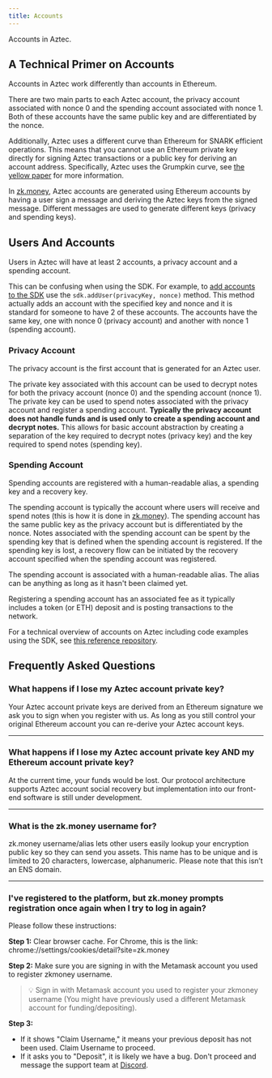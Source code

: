 ```yaml
---
title: Accounts
---
```


Accounts in Aztec.

## A Technical Primer on Accounts

Accounts in Aztec work differently than accounts in Ethereum.

There are two main parts to each Aztec account, the privacy account associated with nonce 0 and the spending account associated with nonce 1. Both of these accounts have the same public key and are differentiated by the nonce.

Additionally, Aztec uses a different curve than Ethereum for SNARK efficient operations. This means that you cannot use an Ethereum private key directly for signing Aztec transactions or a public key for deriving an account address. Specifically, Aztec uses the Grumpkin curve, see [the yellow paper](https://hackmd.io/@aztec-network/ByzgNxBfd#2-Grumpkin---A-curve-on-top-of-BN-254-for-SNARK-efficient-group-operations) for more information.

In [zk.money](https://zk.money), Aztec accounts are generated using Ethereum accounts by having a user sign a message and deriving the Aztec keys from the signed message. Different messages are used to generate different keys (privacy and spending keys).

## Users And Accounts

Users in Aztec will have at least 2 accounts, a privacy account and a spending account.

This can be confusing when using the SDK. For example, to [add accounts to the SDK](./../sdk/usage/add-account) use the `sdk.addUser(privacyKey, nonce)` method. This method actually adds an account with the specified key and nonce and it is standard for someone to have 2 of these accounts. The accounts have the same key, one with nonce 0 (privacy account) and another with nonce 1 (spending account).

### Privacy Account

The privacy account is the first account that is generated for an Aztec user.

The private key associated with this account can be used to decrypt notes for both the privacy account (nonce 0) and the spending account (nonce 1). The private key can be used to spend notes associated with the privacy account and register a spending account. **Typically the privacy account does not handle funds and is used only to create a spending account and decrypt notes.** This allows for basic account abstraction by creating a separation of the key required to decrypt notes (privacy key) and the key required to spend notes (spending key).

### Spending Account

Spending accounts are registered with a human-readable alias, a spending key and a recovery key.

The spending account is typically the account where users will receive and spend notes (this is how it is done in [zk.money](https://zk.money)). The spending account has the same public key as the privacy account but is differentiated by the nonce. Notes associated with the spending account can be spent by the spending key that is defined when the spending account is registered. If the spending key is lost, a recovery flow can be initiated by the recovery account specified when the spending account was registered.

The spending account is associated with a human-readable alias. The alias can be anything as long as it hasn't been claimed yet.

Registering a spending account has an associated fee as it typically includes a token (or ETH) deposit and is posting transactions to the network.

For a technical overview of accounts on Aztec including code examples using the SDK, see [this reference repository](https://github.com/critesjosh/aztec-sdk-starter).

## Frequently Asked Questions

### What happens if I lose my Aztec account private key?

Your Aztec account private keys are derived from an Ethereum signature we ask you to sign when you register with us. As long as you still control your original Ethereum account you can re-derive your Aztec account keys.

---

### What happens if I lose my Aztec account private key AND my Ethereum account private key?

At the current time, your funds would be lost. Our protocol architecture supports Aztec account social recovery but implementation into our front-end software is still under development.

---

### What is the zk.money username for?

zk.money username/alias lets other users easily lookup your encryption public key so they can send you assets. This name has to be unique and is limited to 20 characters, lowercase, alphanumeric. Please note that this isn’t an ENS domain.

---

### I've registered to the platform, but zk.money prompts registration once again when I try to log in again?

Please follow these instructions:

**Step 1:** Clear browser cache. For Chrome, this is the link: chrome://settings/cookies/detail?site=zk.money

**Step 2:** Make sure you are signing in with the Metamask account you used to register zkmoney username.

> 💡 Sign in with Metamask account you used to register your zkmoney username (You might have previously used a different Metamask account for funding/depositing).

**Step 3:**

- If it shows "Claim Username," it means your previous deposit has not been used. Claim Username to proceed.
- If it asks you to "Deposit", it is likely we have a bug. Don't proceed and message the support team at [Discord](https://discord.gg/9TaSvc8f7r).